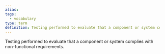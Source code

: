 ```yaml
---
alias: 
tags:
  - vocabulary
type: term
definition: Testing performed to evaluate that a component or system complies with non-functional requirements.
---
```


Testing performed to evaluate that a component or system complies with non-functional requirements.